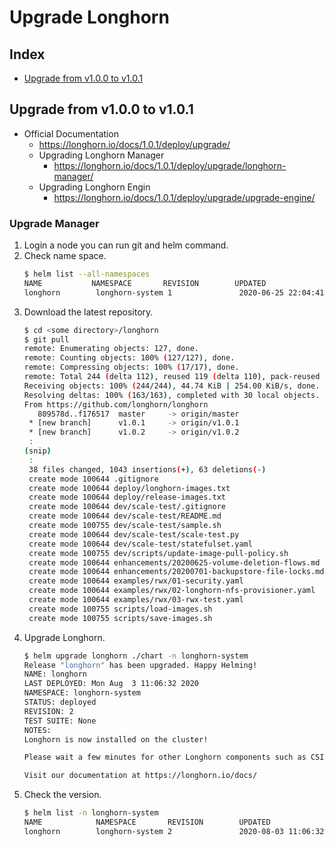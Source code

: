 # Upgrade Longhorn
## Index
- [Upgrade from v1.0.0 to v1.0.1](#upgrade-from-v100-to-v101)

## Upgrade from v1.0.0 to v1.0.1
- Official Documentation
  - https://longhorn.io/docs/1.0.1/deploy/upgrade/
  - Upgrading Longhorn Manager
    - https://longhorn.io/docs/1.0.1/deploy/upgrade/longhorn-manager/
  - Upgrading Longhorn Engin
    - https://longhorn.io/docs/1.0.1/deploy/upgrade/upgrade-engine/

### Upgrade Manager
1. Login a node you can run git and helm command.
1. Check name space.
   ```sh
   $ helm list --all-namespaces
   NAME           NAMESPACE       REVISION        UPDATED                                 STATUS          CHART           APP VERSION
   longhorn        longhorn-system 1               2020-06-25 22:04:41.747101092 +0900 JST deployed        longhorn-1.0.0  v1.0.0
   ```
1. Download the latest repository.
   ```sh
   $ cd <some directory>/longhorn
   $ git pull
   remote: Enumerating objects: 127, done.
   remote: Counting objects: 100% (127/127), done.
   remote: Compressing objects: 100% (17/17), done.
   remote: Total 244 (delta 112), reused 119 (delta 110), pack-reused 117
   Receiving objects: 100% (244/244), 44.74 KiB | 254.00 KiB/s, done.
   Resolving deltas: 100% (163/163), completed with 30 local objects.
   From https://github.com/longhorn/longhorn
      809578d..f176517  master     -> origin/master
    * [new branch]      v1.0.1     -> origin/v1.0.1
    * [new branch]      v1.0.2     -> origin/v1.0.2
    :
   (snip)   
    :
    38 files changed, 1043 insertions(+), 63 deletions(-)
    create mode 100644 .gitignore
    create mode 100644 deploy/longhorn-images.txt
    create mode 100644 deploy/release-images.txt
    create mode 100644 dev/scale-test/.gitignore
    create mode 100644 dev/scale-test/README.md
    create mode 100755 dev/scale-test/sample.sh
    create mode 100644 dev/scale-test/scale-test.py
    create mode 100644 dev/scale-test/statefulset.yaml
    create mode 100755 dev/scripts/update-image-pull-policy.sh
    create mode 100644 enhancements/20200625-volume-deletion-flows.md
    create mode 100644 enhancements/20200701-backupstore-file-locks.md
    create mode 100644 examples/rwx/01-security.yaml
    create mode 100644 examples/rwx/02-longhorn-nfs-provisioner.yaml
    create mode 100644 examples/rwx/03-rwx-test.yaml
    create mode 100755 scripts/load-images.sh
    create mode 100755 scripts/save-images.sh
   ```
1. Upgrade Longhorn.
   ```sh
   $ helm upgrade longhorn ./chart -n longhorn-system
   Release "longhorn" has been upgraded. Happy Helming!
   NAME: longhorn
   LAST DEPLOYED: Mon Aug  3 11:06:32 2020
   NAMESPACE: longhorn-system
   STATUS: deployed
   REVISION: 2
   TEST SUITE: None
   NOTES:
   Longhorn is now installed on the cluster!
   
   Please wait a few minutes for other Longhorn components such as CSI deployments, Engine Images, and Instance Managers to be initialized.
   
   Visit our documentation at https://longhorn.io/docs/   
   ```
1. Check the version.
   ```sh
   $ helm list -n longhorn-system
   NAME            NAMESPACE       REVISION        UPDATED                                 STATUS          CHART           APP VERSION
   longhorn        longhorn-system 2               2020-08-03 11:06:32.860447985 +0900 JST deployed        longhorn-1.0.1  v1.0.1
   ```